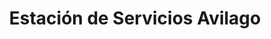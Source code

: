 ---
title: "Estación de Servicios Avilago"
url: /caracas/estacion-de-servicios-avilago-av-baralt/
shop: Lebensmittel
---